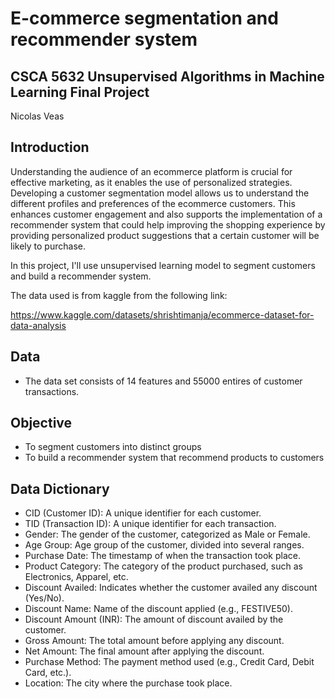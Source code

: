 # E-commerce segmentation and recommender system

## CSCA 5632 Unsupervised Algorithms in Machine Learning Final Project

Nicolas Veas

## Introduction

Understanding the audience of an ecommerce platform is crucial for effective marketing, as it enables the use of personalized strategies. Developing a customer segmentation model allows us to understand the different profiles and preferences of the ecommerce customers. This enhances customer engagement and also supports the implementation of a recommender system that could help improving the shopping experience by providing personalized product suggestions that a certain customer will be likely to purchase.

In this project, I'll use unsupervised learning model to segment customers and build a recommender system.

The data used is from kaggle from the following link:

https://www.kaggle.com/datasets/shrishtimanja/ecommerce-dataset-for-data-analysis

## Data

-  The data set consists of 14 features and 55000 entires of customer transactions.

## Objective

-  To segment customers into distinct groups
-  To build a recommender system that recommend products to customers

## Data Dictionary

-  CID (Customer ID): A unique identifier for each customer.
-  TID (Transaction ID): A unique identifier for each transaction.
-  Gender: The gender of the customer, categorized as Male or Female.
-  Age Group: Age group of the customer, divided into several ranges.
-  Purchase Date: The timestamp of when the transaction took place.
-  Product Category: The category of the product purchased, such as Electronics, Apparel, etc.
-  Discount Availed: Indicates whether the customer availed any discount (Yes/No).
-  Discount Name: Name of the discount applied (e.g., FESTIVE50).
-  Discount Amount (INR): The amount of discount availed by the customer.
-  Gross Amount: The total amount before applying any discount.
-  Net Amount: The final amount after applying the discount.
-  Purchase Method: The payment method used (e.g., Credit Card, Debit Card, etc.).
-  Location: The city where the purchase took place.
